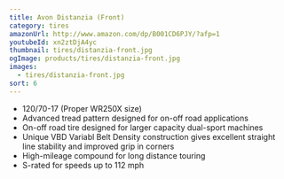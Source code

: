 ```yaml
---
title: Avon Distanzia (Front)
category: tires
amazonUrl: http://www.amazon.com/dp/B001CD6PJY/?afp=1
youtubeId: xn2ztDjA4yc
thumbnail: tires/distanzia-front.jpg
ogImage: products/tires/distanzia-front.jpg
images:
  - tires/distanzia-front.jpg
sort: 6
---
```


* 120/70-17 (Proper WR250X size)
* Advanced tread pattern designed for on-off road applications
* On-off road tire designed for larger capacity dual-sport machines
* Unique VBD Variabl Belt Density construction gives excellent straight line stability and improved grip in corners
* High-mileage compound for long distance touring
* S-rated for speeds up to 112 mph

